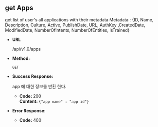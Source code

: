 **get Apps**
----
  get list of user's all applications with their metadata
        Metadata : {ID, Name, Description, Culture, Active, PublishDate, URL, AuthKey ,CreatedDate, ModifiedDate, NumberOfIntents, NumberOfEntities, IsTrained}

* **URL**

  /api/v1.0/apps

* **Method:**

  `GET`


* **Success Response:**
  
  app 에 대한 정보를 반환 한다.

  * **Code:** 200 <br />
    **Content:** `{"app name" : "app id"}`
        
 
* **Error Response:**

  * **Code:** 400 <br />
